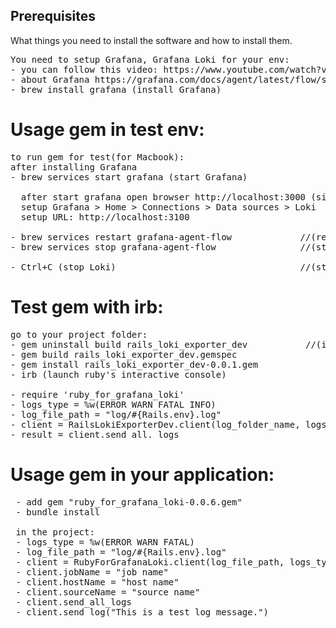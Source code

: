 
## Prerequisites

What things you need to install the software and how to install them.

<pre>
You need to setup Grafana, Grafana Loki for your env: 
- you can follow this video: https://www.youtube.com/watch?v=0B-yQdSXFJE
- about Grafana https://grafana.com/docs/agent/latest/flow/setup/start-agent/
- brew install grafana (install Grafana) 
</pre>

# Usage gem in test env:
<pre>
to run gem for test(for Macbook):
after installing Grafana
- brew services start grafana (start Grafana)

  after start grafana open browser http://localhost:3000 (sighIn with login: admin, password: admin.)
  setup Grafana > Home > Connections > Data sources > Loki
  setup URL: http://localhost:3100

- brew services restart grafana-agent-flow             //(restart Grafana)
- brew services stop grafana-agent-flow                //(stop Grafana)

- Ctrl+C (stop Loki)                                   //(stop Grafana Loki)
</pre>

# Test gem with irb:
<pre>
go to your project folder:
- gem uninstall build rails_loki_exporter_dev           //(if you install gem before)
- gem build rails_loki_exporter_dev.gemspec
- gem install rails_loki_exporter_dev-0.0.1.gem
- irb (launch ruby's interactive console)

- require 'ruby_for_grafana_loki'
- logs_type = %w(ERROR WARN FATAL INFO)                             // Use custom logs type: ERROR, WARN, FATAL, INFO, DEBUG
- log_file_path = "log/#{Rails.env}.log"                            // (your path to .log)
- client = RailsLokiExporterDev.client(log_folder_name, logs_type)  // (create client)
- result = client.send_all._logs
</pre>

# Usage gem in your application:
<pre>
 - add gem "ruby_for_grafana_loki-0.0.6.gem"                      //to the Gemfile
 - bundle install
 
 in the project:
 - logs_type = %w(ERROR WARN FATAL)                               // Use custom logs type: ERROR, WARN, FATAL, INFO, DEBUG 
 - log_file_path = "log/#{Rails.env}.log"
 - client = RubyForGrafanaLoki.client(log_file_path, logs_type)
 - client.jobName = "job name"                                    // your job name
 - client.hostName = "host name"                                  // your host name
 - client.sourceName = "source name"                              // your source name
 - client.send_all_logs
 - client.send_log("This is a test log message.")
</pre>